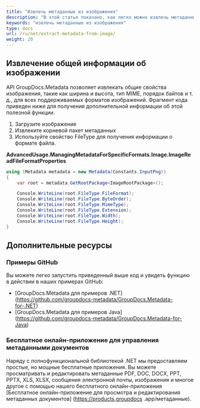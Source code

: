 ```yaml
---
title: "Извлечь метаданные из изображения"
description: "В этой статье показано, как легко можно извлечь метаданные из изображения с помощью C#."
keywords: "извлечь метаданные из изображения"
type: docs
url: /ru/net/extract-metadata-from-image/
weight: 20
---
```


## Извлечение общей информации об изображении

API GroupDocs.Metadata позволяет извлекать общие свойства изображения, такие как ширина и высота, тип MIME, порядок байтов и т. д., для всех поддерживаемых форматов изображений. Фрагмент кода приведен ниже для получения дополнительной информации об этой полезной функции.

1. Загрузите изображение
2. Извлеките корневой пакет метаданных
3. Используйте свойство FileType для получения информации о формате файла.

**AdvancedUsage.ManagingMetadataForSpecificFormats.Image.ImageReadFileFormatProperties**

```csharp
using (Metadata metadata = new Metadata(Constants.InputPng))
{
	var root = metadata.GetRootPackage<ImageRootPackage>();

	Console.WriteLine(root.FileType.FileFormat);
	Console.WriteLine(root.FileType.ByteOrder);
	Console.WriteLine(root.FileType.MimeType);
	Console.WriteLine(root.FileType.Extension);
	Console.WriteLine(root.FileType.Width);
	Console.WriteLine(root.FileType.Height);
}
```

## Дополнительные ресурсы
### Примеры GitHub
Вы можете легко запустить приведенный выше код и увидеть функцию в действии в наших примерах GitHub:
* [GroupDocs.Metadata для примеров .NET] (https://github.com/groupdocs-metadata/GroupDocs.Metadata-for-.NET)
* [GroupDocs.Metadata для примеров Java] (https://github.com/groupdocs-metadata/GroupDocs.Metadata-for-Java)

### Бесплатное онлайн-приложение для управления метаданными документов
Наряду с полнофункциональной библиотекой .NET мы предоставляем простые, но мощные бесплатные приложения.
Вы можете просматривать и редактировать метаданные PDF, DOC, DOCX, PPT, PPTX, XLS, XLSX, сообщения электронной почты, изображения и многое другое с помощью нашего бесплатного онлайн-приложения [Бесплатное онлайн-приложение для просмотра и редактирования метаданных документов] (https://products.groupdocs .app/метаданные).



